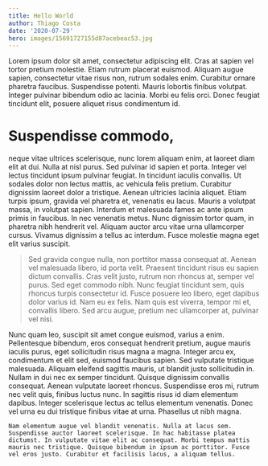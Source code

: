 ```yaml
---
title: Hello World
author: Thiago Costa
date: '2020-07-29'
hero: images/15691727155d87acebeac53.jpg
---
```

<!--StartFragment-->

Lorem ipsum dolor sit amet, consectetur adipiscing elit. Cras at sapien vel tortor pretium molestie. Etiam rutrum placerat euismod. Aliquam augue sapien, consectetur vitae risus non, rutrum sodales enim. Curabitur ornare pharetra faucibus. Suspendisse potenti. Mauris lobortis finibus volutpat. Integer pulvinar bibendum odio ac lacinia. Morbi eu felis orci. Donec feugiat tincidunt elit, posuere aliquet risus condimentum id.

# Suspendisse commodo,

 neque vitae ultrices scelerisque, nunc lorem aliquam enim, at laoreet diam elit at dui. Nulla at nisl purus. Sed pulvinar id sapien et porta. Integer vel lectus tincidunt ipsum pulvinar feugiat. In tincidunt iaculis convallis. Ut sodales dolor non lectus mattis, ac vehicula felis pretium. Curabitur dignissim laoreet dolor a tristique. Aenean ultricies lacinia aliquet. Etiam turpis ipsum, gravida vel pharetra et, venenatis eu lacus. Mauris a volutpat massa, in volutpat sapien. Interdum et malesuada fames ac ante ipsum primis in faucibus. In nec venenatis metus. Nunc dignissim tortor quam, in pharetra nibh hendrerit vel. Aliquam auctor arcu vitae urna ullamcorper cursus. Vivamus dignissim a tellus ac interdum. Fusce molestie magna eget elit varius suscipit.

> Sed gravida congue nulla, non porttitor massa consequat at. Aenean vel malesuada libero, id porta velit. Praesent tincidunt risus eu sapien dictum convallis. Cras velit justo, rutrum non rhoncus at, semper vel purus. Sed eget commodo nibh. Nunc feugiat tincidunt sem, quis rhoncus turpis consectetur id. Fusce posuere leo libero, eget dapibus dolor varius id. Nam eu ex felis. Nam quis est viverra, tempor mi et, convallis libero. Sed arcu augue, pretium nec ullamcorper at, pulvinar vel nisi.

Nunc quam leo, suscipit sit amet congue euismod, varius a enim. Pellentesque bibendum, eros consequat hendrerit pretium, augue mauris iaculis purus, eget sollicitudin risus magna a magna. Integer arcu ex, condimentum et elit sed, euismod faucibus sapien. Sed vulputate tristique malesuada. Aliquam eleifend sagittis mauris, ut blandit justo sollicitudin in. Nullam in dui nec ex semper tincidunt. Quisque dignissim convallis consequat. Aenean vulputate laoreet rhoncus. Suspendisse eros mi, rutrum nec velit quis, finibus luctus nunc. In sagittis risus id diam elementum dapibus. Integer scelerisque lectus ac tellus elementum venenatis. Donec vel urna eu dui tristique finibus vitae at urna. Phasellus ut nibh magna.

`Nam elementum augue vel blandit venenatis. Nulla at lacus sem. Suspendisse auctor laoreet scelerisque. In hac habitasse platea dictumst. In vulputate vitae elit ac consequat. Morbi tempus mattis mauris nec tristique. Quisque bibendum in ipsum ac porttitor. Fusce vel eros justo. Curabitur et facilisis lacus, a aliquam tellus.`

<!--EndFragment-->
